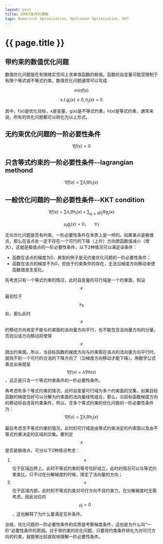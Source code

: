 ```yaml
---
layout: post
title: 对KKT条件的理解
tags: Numerical Optimization, Nonlinear Optimization, KKT
---
```


# {{ page.title }}

## 带约束的数值优化问题

数值优化问题是在有限维实空间上求单值函数的极值。函数的自变量可能受限制于有限个等式或不等式约束。数值优化问题通常可以写成

$$min f(x)$$

$$s.t. g_i(x)\geq0, h_j(x)=0$$

其中，f(x)是优化目标，x是变量，g(x)是不等式约束，h(x)是等式约束，通常来说，所有的优化问题都可以转化为以上形式。

## 无约束优化问题的一阶必要性条件

$$\nabla f(x)=0$$


## 只含等式约束的一阶必要性条件--lagrangian methond

$$\nabla f(x) = \sum\lambda_i\nabla h_i(x)$$


## 一般优化问题的一阶必要性条件--KKT condition

$$\nabla f(x) = \sum\lambda_i\nabla h_i(x) + \sum_{\mu_j \geq 0}\mu_j\nabla g_j(x)$$

$$ \mu_j g_j(x) = 0，\quad \forall j $$


无论优化问题是否有约束，一阶必要性条件在本质上是一样的，如果某点是极值点，那么在该点处一定不存在一个可行的下降（上升）方向使函数值减小（增大），这就是极值点的一阶必要性条件，以下2种情况可以满足该条件：

* 函数在该点的梯度为0，典型的例子是无约束优化问题的一阶必要性条件；
* 函数在该点的梯度不为0，但由于约束条件的存在，无法沿梯度方向移动来使函数值发生变化。

先考虑只有一个等式约束的情况，此时自变量的可行域是一个约束面，假设$$ x $$最初位于$$ x_0 $$处，那么此时$$ x $$的移动方向肯定不能与约束面的法向量方向平行，也不能包含法向量方向的分量，否则沿该方向移动将使得$$x$$跳出约束面。所以，当目标函数的梯度方向与约束面在该点的法向量方向平行时，就找不到一个可行的合法的下降方向了（沿梯度方向移动才能下降）。用数学公式表达出来就是$$ \nabla f(x) = \lambda \nabla h(x) $$，这正是只含一个等式约束条件的一阶必要性条件。

再考虑有多个等式约束的情况，此时自变量可行域为多个约束面的交集，如果目标函数的梯度恰好可以分解为约束面的法向量线性组合，那么，沿目标函数梯度方向的移动将会违背约束条件，所以，含多个等式约束的优化问题的一阶必要性条件为：$$ \nabla f(x) = \sum \lambda_i \nabla h_i(x) $$

最后考虑含不等式约束的情况，此时的可行域是由等式约束决定的约束面以及由不等式约束决定的区域的交集。要判定 $$ x $$是否是极值点，可分以下2种情况考虑：

1. $$ x $$位于区域边界上，此时不等式约束的等号恰好成立，此时的情况可以与等式约束类比，只不过在分解梯度的时候，限定了法向量的方向；
2. $$ x $$位于区域内部，此时的不等式约束对可行方向不具约束力，在分解梯度时无需考虑，因此对应的$$ \mu_j=0 $$，这也解释了为什么要满足互补条件。

总结，优化问题的一阶必要性条件的实质是考察梯度条件，这也是为什么叫“一阶”必要性条件的原因。对于带约束的优化问题，只要将约束条件转化为对可行方向的约束，就能够比较直观地理解一阶必要性条件。
